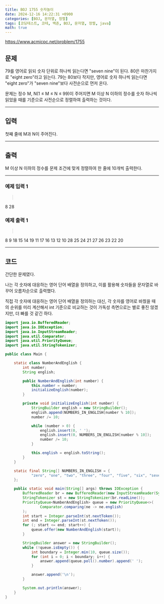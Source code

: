 ```yaml
---
title: BOJ 1755 숫자놀이
date: 2024-12-16 14:22:31 +0900
categories: [BOJ, 문자열, 정렬]
tags: [코딩테스트, 코테, 백준, BOJ, 문자열, 정렬, java]
math: true
---
```


<https://www.acmicpc.net/problem/1755>

## 문제
79를 영어로 읽되 숫자 단위로 하나씩 읽는다면 "seven nine"이 된다. 80은 마찬가지로 "eight zero"라고 읽는다. 79는 80보다 작지만, 영어로 숫자 하나씩 읽는다면 "eight zero"가 "seven nine"보다 사전순으로 먼저 온다.

문제는 정수 M, N(1 ≤ M ≤ N ≤ 99)이 주어지면 M 이상 N 이하의 정수를 숫자 하나씩 읽었을 때를 기준으로 사전순으로 정렬하여 출력하는 것이다.

---
## 입력
첫째 줄에 M과 N이 주어진다.

---
## 출력
M 이상 N 이하의 정수를 문제 조건에 맞게 정렬하여 한 줄에 10개씩 출력한다.

---
### 예제 입력 1
> <pre>
8 28
> </pre>

### 예제 출력 1
> <pre>
8 9 18 15 14 19 11 17 16 13
12 10 28 25 24 21 27 26 23 22
20
> </pre>

---
## 코드

간단한 문제였다.

나는 각 숫자에 대응하는 영어 단어 배열을 정의하고, 이를 활용해 숫자들을 문자열로 바꾸어 오름차순으로 출력했다.

직접 각 숫자에 대응하는 영어 단어 배열을 정의하는 대신, 각 숫자를 영어로 바꿨을 때의 순위를 미리 계산해서 int 기준으로 비교하는 것이 가독성 측면으로는 별로 좋진 않겠지만, 더 빠를 것 같긴 하다.

```java
import java.io.BufferedReader;
import java.io.IOException;
import java.io.InputStreamReader;
import java.util.Comparator;
import java.util.PriorityQueue;
import java.util.StringTokenizer;

public class Main {

    static class NumberAndEnglish {
        int number;
        String english;

        public NumberAndEnglish(int number) {
            this.number = number;
            initializeEnglish(number);
        }

        private void initializeEnglish(int number) {
            StringBuilder english = new StringBuilder();
            english.append(NUMBERS_IN_ENGLISH[number % 10]);
            number /= 10;

            while (number > 0) {
                english.insert(0, ' ');
                english.insert(0, NUMBERS_IN_ENGLISH[number % 10]);
                number /= 10;
            }

            this.english = english.toString();
        }
    }

    static final String[] NUMBERS_IN_ENGLISH = {
            "zero", "one", "two", "three", "four", "five", "six", "seven", "eight", "nine"
    };

    public static void main(String[] args) throws IOException {
        BufferedReader br = new BufferedReader(new InputStreamReader(System.in));
        StringTokenizer st = new StringTokenizer(br.readLine());
        PriorityQueue<NumberAndEnglish> queue = new PriorityQueue<>(
                Comparator.comparing(ne -> ne.english)
        );
        int start = Integer.parseInt(st.nextToken());
        int end = Integer.parseInt(st.nextToken());
        for (; start <= end; start++) {
            queue.offer(new NumberAndEnglish(start));
        }

        StringBuilder answer = new StringBuilder();
        while (!queue.isEmpty()) {
            int boundary = Integer.min(10, queue.size());
            for (int i = 0; i < boundary; i++) {
                answer.append(queue.poll().number).append(' ');
            }

            answer.append('\n');
        }

        System.out.println(answer);
    }
}
```
